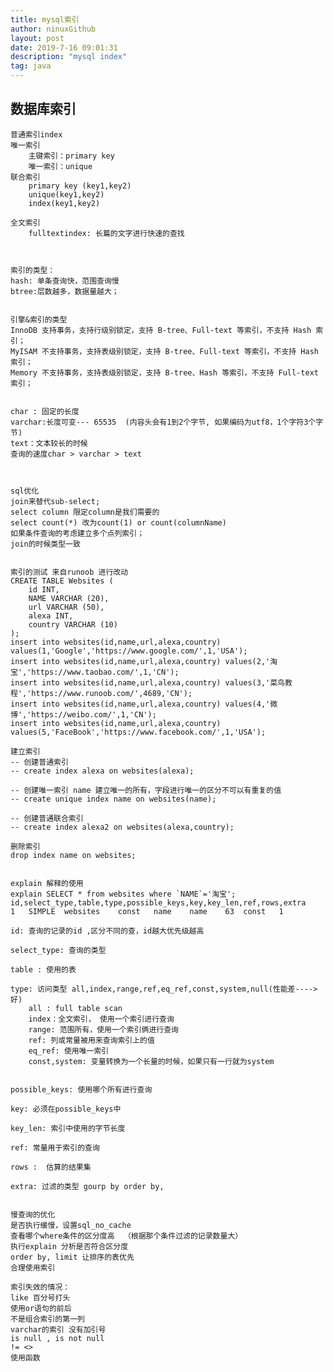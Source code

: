 ```yaml
---
title: mysql索引
author: ninuxGithub
layout: post
date: 2019-7-16 09:01:31
description: "mysql index"
tag: java
---
```


## 数据库索引
    
    普通索引index
    唯一索引
        主键索引：primary key 
        唯一索引：unique
    联合索引
        primary key (key1,key2)
        unique(key1,key2)
        index(key1,key2)
        
    全文索引
        fulltextindex: 长篇的文字进行快速的查找
    
    
    
    索引的类型：
    hash: 单条查询快，范围查询慢
    btree:层数越多，数据量越大；
    
    
    引擎&索引的类型
    InnoDB 支持事务，支持行级别锁定，支持 B-tree、Full-text 等索引，不支持 Hash 索引；
    MyISAM 不支持事务，支持表级别锁定，支持 B-tree、Full-text 等索引，不支持 Hash 索引；
    Memory 不支持事务，支持表级别锁定，支持 B-tree、Hash 等索引，不支持 Full-text 索引；
    
    
    char : 固定的长度
    varchar:长度可变--- 65535  (内容头会有1到2个字节, 如果编码为utf8，1个字符3个字节)
    text：文本较长的时候
    查询的速度char > varchar > text
    
    
    
    sql优化    
    join来替代sub-select;
    select column 限定column是我们需要的
    select count(*) 改为count(1) or count(columnName)
    如果条件查询的考虑建立多个点列索引；
    join的时候类型一致
    
    
    索引的测试 来自runoob 进行改动
    CREATE TABLE Websites (
    	id INT,
    	NAME VARCHAR (20),
    	url VARCHAR (50),
    	alexa INT,
    	country VARCHAR (10)
    );
    insert into websites(id,name,url,alexa,country) values(1,'Google','https://www.google.com/',1,'USA');
    insert into websites(id,name,url,alexa,country) values(2,'淘宝','https://www.taobao.com/',1,'CN');
    insert into websites(id,name,url,alexa,country) values(3,'菜鸟教程','https://www.runoob.com/',4689,'CN');
    insert into websites(id,name,url,alexa,country) values(4,'微博','https://weibo.com/',1,'CN');
    insert into websites(id,name,url,alexa,country) values(5,'FaceBook','https://www.facebook.com/',1,'USA');
    
    建立索引
    -- 创建普通索引
    -- create index alexa on websites(alexa);
    
    -- 创建唯一索引 name 建立唯一的所有，字段进行唯一的区分不可以有重复的值
    -- create unique index name on websites(name);
    
    -- 创建普通联合索引
    -- create index alexa2 on websites(alexa,country);
    
    删除索引
    drop index name on websites;
    
    
    explain 解释的使用
    explain SELECT * from websites where `NAME`='淘宝';
    id,select_type,table,type,possible_keys,key,key_len,ref,rows,extra
    1	SIMPLE	websites	const	name	name	63	const	1	
    
    id: 查询的记录的id ,区分不同的查，id越大优先级越高
    
    select_type: 查询的类型 
    
    table : 使用的表
    
    type: 访问类型 all,index,range,ref,eq_ref,const,system,null(性能差---->好)
        all : full table scan
        index：全文索引， 使用一个索引进行查询
        range: 范围所有，使用一个索引俩进行查询
        ref: 列或常量被用来查询索引上的值
        eq_ref: 使用唯一索引
        const,system: 变量转换为一个长量的时候，如果只有一行就为system
        
    
    possible_keys: 使用哪个所有进行查询
    
    key: 必须在possible_keys中
    
    key_len: 索引中使用的字节长度
    
    ref: 常量用于索引的查询
    
    rows :  估算的结果集
    
    extra: 过滤的类型 gourp by order by,
    
    
    慢查询的优化
    是否执行缓慢，设置sql_no_cache
    查看哪个where条件的区分度高  （根据那个条件过滤的记录数量大）
    执行explain 分析是否符合区分度
    order by, limit 让排序的表优先
    合理使用索引
    
    索引失效的情况：
    like 百分号打头
    使用or语句的前后
    不是组合索引的第一列
    varchar的索引 没有加引号
    is null , is not null
    != <>
    使用函数
    
    
    
    
        